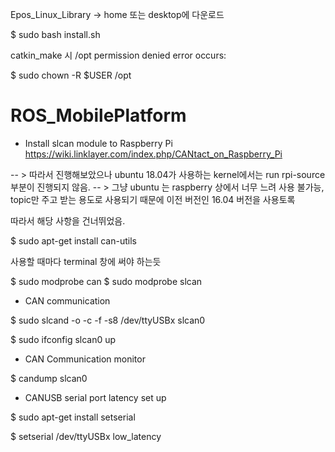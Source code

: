 Epos_Linux_Library -> home 또는 desktop에 다운로드

$ sudo bash install.sh



catkin_make 시 /opt permission denied error occurs:

$ sudo chown -R $USER /opt

# ROS_MobilePlatform


- Install slcan module to Raspberry Pi </br>
https://wiki.linklayer.com/index.php/CANtact_on_Raspberry_Pi

-- > 따라서 진행해보았으나 ubuntu 18.04가 사용하는 kernel에서는 run rpi-source 부분이 진행되지 않음.
-- > 그냥 ubuntu 는 raspberry 상에서 너무 느려 사용 불가능, topic만 주고 받는 용도로 사용되기 때문에 이전 버전인 16.04 버전을 사용토록

따라서 해당 사항을 건너뛰었음.

$ sudo apt-get install can-utils

사용할 때마다 terminal 창에 써야 하는듯

$ sudo modprobe can
$ sudo modprobe slcan


- CAN communication

$ sudo slcand -o -c -f -s8 /dev/ttyUSBx slcan0

$ sudo ifconfig slcan0 up

- CAN Communication monitor

$ candump slcan0

- CANUSB serial port latency set up

$ sudo apt-get install setserial

$ setserial /dev/ttyUSBx low_latency

